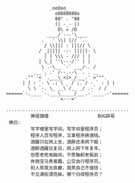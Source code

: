                      _ooOoo_
                       o8888888o
                       88" . "88
                       (| -_- |)
                        O\ = /O
                    ____/`---'\____
                  .   ' \\| |// `.
                   / \\||| : |||// \
                 / _||||| -:- |||||- \
                   | | \\\ - /// | |
                 | \_| ''\---/'' | |
                  \ .-\__ `-` ___/-. /
               ___`. .' /--.--\ `. . __
            ."" '< `.___\_<|>_/___.' >'"".
           | | : `- \`.;`\ _ /`;.`/ - ` : | |
             \ \ `-. \_ __\ /__ _/ .-` / /
     ======`-.____`-.___\_____/___.-`____.-'======
                        `=---='

     .............................................
              佛祖镇楼                  BUG辟易
      佛曰:
              写字楼里写字间，写字间里程序员；
              程序人员写程序，又拿程序换酒钱。
              酒醒只在网上坐，酒醉还来网下眠；
              酒醉酒醒日复日，网上网下年复年。
              但愿老死电脑间，不愿鞠躬老板前；
              奔驰宝马贵者趣，公交自行程序员。
              别人笑我太疯癫，我笑自己不值钱；
              不见满街漂亮妹，哪个归得程序员？
